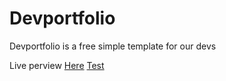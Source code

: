 # Devportfolio
Devportfolio is a free simple template for our devs

Live perview [Here](https://xzurru.github.io/devportfolio/)
[Test](https://zurrumod.pages.dev/)
